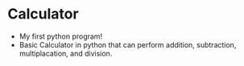 # Calculator
* My first python program!
* Basic Calculator in python that can perform addition, subtraction, multiplacation, and division.
